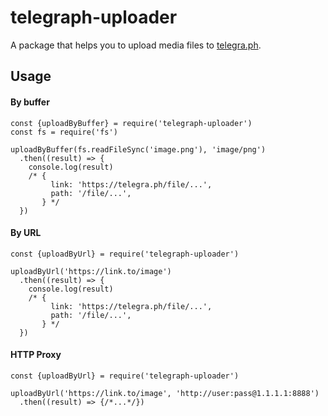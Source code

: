 # telegraph-uploader

A package that helps you to upload media files to [telegra.ph](https://telegra.ph).

## Usage

#### By buffer
```
const {uploadByBuffer} = require('telegraph-uploader')
const fs = require('fs')

uploadByBuffer(fs.readFileSync('image.png'), 'image/png')
  .then((result) => {
    console.log(result)
    /* {
         link: 'https://telegra.ph/file/...',
         path: '/file/...',
       } */
  })
```

#### By URL
```
const {uploadByUrl} = require('telegraph-uploader')

uploadByUrl('https://link.to/image')
  .then((result) => {
    console.log(result)
    /* {
         link: 'https://telegra.ph/file/...',
         path: '/file/...',
       } */
  })
```

#### HTTP Proxy


```
const {uploadByUrl} = require('telegraph-uploader')

uploadByUrl('https://link.to/image', 'http://user:pass@1.1.1.1:8888')
  .then((result) => {/*...*/})
```